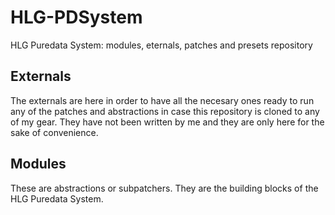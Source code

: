 # HLG-PDSystem
HLG Puredata System: modules, eternals, patches and presets repository 

## Externals
The externals are here in order to have all the necesary ones ready to run any of the patches and abstractions in case this repository is cloned to any of my gear. They have not been written by me and they are only here for the sake of convenience.

## Modules
These are abstractions or subpatchers. They are the building blocks of the HLG Puredata System.
